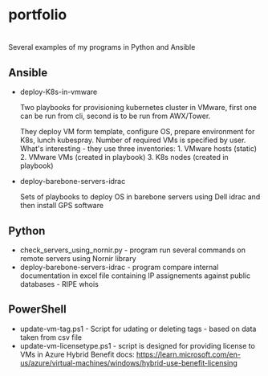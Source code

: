# portfolio
#
Several examples of my programs in Python and Ansible
## Ansible
- deploy-K8s-in-vmware

  Two playbooks for provisioning  kubernetes cluster in VMware, first one can be run from cli, second is to be run from AWX/Tower.
  
  They deploy VM form template, configure OS, prepare environment for K8s, lunch kubespray. Number of required VMs is specified by user.
  What's interesting - they use three inventories: 1. VMware hosts (static) 2. VMware VMs (created in playbook) 3. K8s nodes (created in playbook)
  
- deploy-barebone-servers-idrac 

  Sets of playbooks to deploy OS in barebone servers using Dell idrac and then install GPS software 
 
 ## Python
 - check_servers_using_nornir.py - program run several commands on remote servers using Nornir library
 - deploy-barebone-servers-idrac - program compare internal documentation in excel file containing IP assignements against public databases - RIPE whois

## PowerShell
- update-vm-tag.ps1 - Script for udating or deleting tags - based on data taken from csv file
- update-vm-licensetype.ps1 - script is designed for providing license to VMs in Azure Hybrid Benefit
docs:  https://learn.microsoft.com/en-us/azure/virtual-machines/windows/hybrid-use-benefit-licensing

